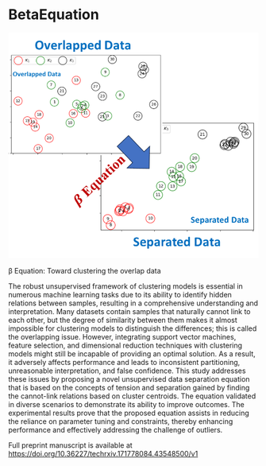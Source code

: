 # BetaEquation

![Alt text](https://github.com/MustafaRaadKadhim/BetaEquation/blob/main/Data%20Separation.png)

β Equation: Toward clustering the overlap data

The robust unsupervised framework of clustering models is essential in numerous machine learning tasks due to its ability to identify hidden relations between samples, resulting in a comprehensive understanding and interpretation. Many datasets contain samples that naturally cannot link to each other, but the degree of similarity between them makes it almost impossible for clustering models to distinguish the differences; this is called the overlapping issue. However, integrating support vector machines, feature selection, and dimensional reduction techniques with clustering models might still be incapable of providing an optimal solution. As a result, it adversely affects performance and leads to inconsistent partitioning, unreasonable interpretation, and false confidence. This study addresses these issues by proposing a novel unsupervised data separation equation that is based on the concepts of tension and separation gained by finding the cannot-link relations based on cluster centroids. The equation validated in diverse scenarios to demonstrate its ability to improve outcomes. The experimental results prove that the proposed equation assists in reducing the reliance on parameter tuning and constraints, thereby enhancing performance and effectively addressing the challenge of outliers.

Full preprint manuscript is available at https://doi.org/10.36227/techrxiv.171778084.43548500/v1


